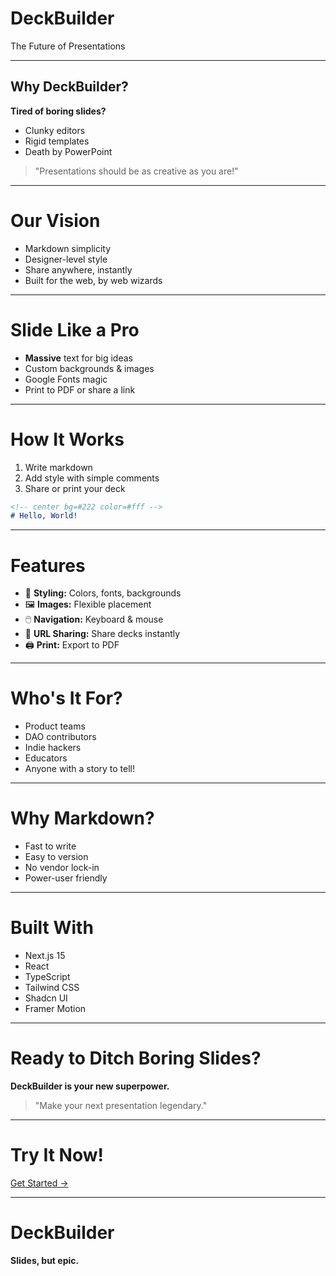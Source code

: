 <!-- global size=huge body=large -->
<!-- size=massive center bg=#1a1a1a color=#fff -->
# DeckBuilder
The Future of Presentations

---
<!-- center -->
## Why DeckBuilder?

**Tired of boring slides?**
- Clunky editors
- Rigid templates
- Death by PowerPoint

> "Presentations should be as creative as you are!"

---
<!-- center bg=#f5e663 color=#222 -->
# Our Vision

- Markdown simplicity
- Designer-level style
- Share anywhere, instantly
- Built for the web, by web wizards

---
<!-- bgimg=https://images.unsplash.com/photo-1506744038136-46273834b3fb?auto=format&fit=crop&w=800&q=80 bg=rgba(0,0,0,0.5) color=#fff center -->
# Slide Like a Pro

- **Massive** text for big ideas
- Custom backgrounds & images
- Google Fonts magic
- Print to PDF or share a link

---
<!-- size=huge center -->
# How It Works

1. Write markdown
2. Add style with simple comments
3. Share or print your deck

```markdown
<!-- center bg=#222 color=#fff -->
# Hello, World!
```

---
<!-- center body=small -->
# Features

- 🎨 **Styling:** Colors, fonts, backgrounds
- 🖼️ **Images:** Flexible placement
- 🖱️ **Navigation:** Keyboard & mouse
- 🔗 **URL Sharing:** Share decks instantly
- 🖨️ **Print:** Export to PDF

---
<!-- bg=#222 color=#f5e663 center -->
# Who's It For?

- Product teams
- DAO contributors
- Indie hackers
- Educators
- Anyone with a story to tell!

---
<!-- size=huge center -->
# Why Markdown?

- Fast to write
- Easy to version
- No vendor lock-in
- Power-user friendly

---
<!-- center -->
# Built With

- Next.js 15
- React
- TypeScript
- Tailwind CSS
- Shadcn UI
- Framer Motion

---
<!-- size=huge center bg=#1a1a1a color=#fff -->
# Ready to Ditch Boring Slides?

**DeckBuilder is your new superpower.**

> "Make your next presentation legendary."

---
<!-- center bgimg=https://images.unsplash.com/photo-1465101046530-73398c7f28ca?auto=format&fit=crop&w=800&q=80 bg=rgba(0,0,0,0.5) color=#fff -->
# Try It Now!

[Get Started →](http://localhost:3000)

---
<!-- size=massive center bg=#f5e663 color=#222 -->
# DeckBuilder
**Slides, but epic.** 